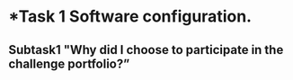 # *Task 1 Software configuration.
## Subtask1 "Why did I choose to participate in the challenge portfolio?”


